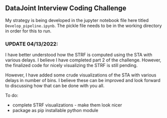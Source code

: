  
## DataJoint Interview Coding Challenge

My strategy is being developed in the jupyter notebook file here titled `Develop_pipeline.ipynb`. The pickle file needs to be in the working directory in order for this to run.

### UPDATE 04/13/2022:
I have better understood how the STRF is computed using the STA with various delays. I believe I have completed part 2 of the challenge. However, the finalized code for nicely visualizing the STRF is still pending.

However, I have added some crude visualizations of the STA with various delays in number of bins. I believe these can be improved and look forward to discussing how that can be done with you all.

To do:
* complete STRF visualizations - make them look nicer
* package as pip installable python module